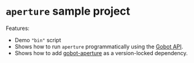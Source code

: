 # `aperture` sample project

Features:

- Demo `"bin"` script
- Shows how to run `aperture` programmatically using the [Gobot API](https://github.com/benallfree/gobot/tree/v1.0.0-alpha.36/docs/readme.md).
- Shows how to add [gobot-aperture](https://www.npmjs.com/package/gobot-aperture) as a version-locked dependency.
